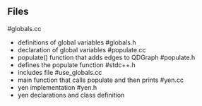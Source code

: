 ## Files
#globals.cc
- definitions of global variables
#globals.h
- declaration of global variables
#populate.cc
- populate() function that adds edges to QDGraph
#populate.h
- defines the populate function
#stdc++.h
- includes file
#use_globals.cc
- main function that calls populate and then prints
#yen.cc
- yen implementation
#yen.h
- yen declarations and class definition
